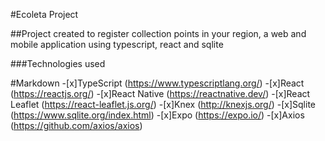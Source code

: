 #Ecoleta Project

##Project created to register collection points in your region, a web and mobile application using typescript, react and sqlite

###Technologies used

#Markdown
-[x]TypeScript (https://www.typescriptlang.org/)
-[x]React (https://reactjs.org/)
-[x]React Native (https://reactnative.dev/)
-[x]React Leaflet (https://react-leaflet.js.org/)
-[x]Knex (http://knexjs.org/)
-[x]Sqlite (https://www.sqlite.org/index.html)
-[x]Expo (https://expo.io/)
-[x]Axios (https://github.com/axios/axios)




